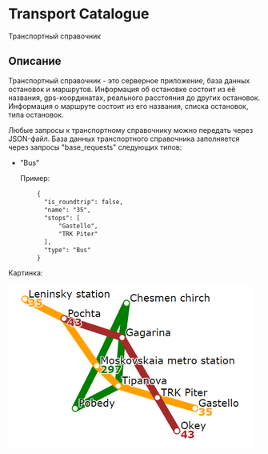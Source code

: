 # Transport Catalogue
Транспортный справочник

## Описание
Транспортный справочник - это серверное приложение, база данных остановок и маршрутов. Информация об остановке состоит из её названия, gps-координатах, реального расстояния до других остановок. Информация о маршруте состоит из его названия, списка остановок, типа остановок.

Любые запросы к транспортному справочнику можно передать через JSON-файл.
База данных транспортного справочника заполняется через запросы "base_requests" следующих типов:
  * "Bus"

    Пример:
```
        {
          "is_roundtrip": false,
          "name": "35",
          "stops": [
              "Gastello",
              "TRK Piter"
          ],
          "type": "Bus"
        }
```

Картинка:

![alt text](https://github.com/fediukov/ya_transport_catalogue/blob/main/map_example.png "Map Example")

